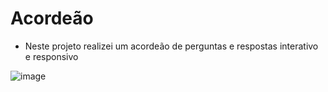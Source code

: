 # Acordeão
- Neste projeto realizei um acordeão de perguntas e respostas interativo e responsivo

 ![image](https://github.com/GabrielMoraes98/first-accordion/assets/127905683/6cdb5930-3ae7-4ecf-9ddc-5d095a14d8ca)

